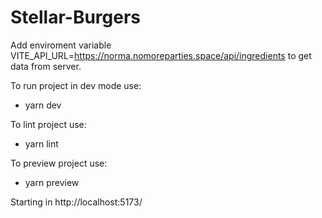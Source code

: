 # Stellar-Burgers

Add enviroment variable VITE_API_URL=https://norma.nomoreparties.space/api/ingredients to get data from server.

To run project in dev mode use:

- yarn dev

To lint project use:

- yarn lint

To preview project use:

- yarn preview

Starting in http://localhost:5173/
